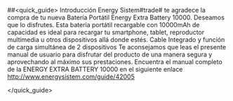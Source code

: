 ##<quick_guide> Introducción
Energy Sistem#trade# te agradece la compra de tu nueva Batería Portátil Energy Extra Battery 10000.
Deseamos que lo disfrutes. Esta batería portátil recargable con 10000mAh de capacidad es ideal
para recargar tu smartphone, tablet, reproductor multimedia u otros dispositivos allá donde
estés. Cable Integrado y función de carga simultánea de 2 dispositivos
Te aconsejamos que leas el presente manual de usuario para disfrutar del producto de una
manera segura y aprovechando al máximo sus prestaciones.
Encuentra el manual completo de la ENERGY EXTRA BATTERY 10000 en el siguiente enlace http://www.energysistem.com/guide/42005 

</quick_guide>
